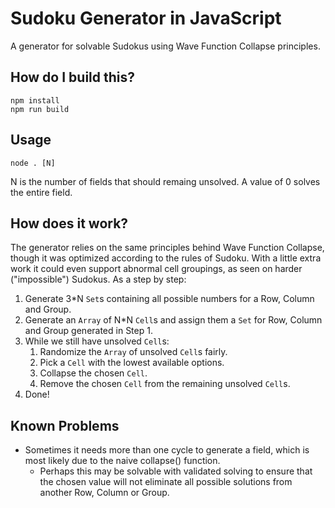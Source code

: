 # Sudoku Generator in JavaScript
A generator for solvable Sudokus using Wave Function Collapse principles.

## How do I build this?
```
npm install
npm run build
```

## Usage
```
node . [N]
```

N is the number of fields that should remaing unsolved. A value of 0 solves the entire field.

## How does it work?
The generator relies on the same principles behind Wave Function Collapse, though it was optimized according to the rules of Sudoku. With a little extra work it could even support abnormal cell groupings, as seen on harder ("impossible") Sudokus. As a step by step:

1. Generate 3*N `Set`s containing all possible numbers for a Row, Column and Group.
2. Generate an `Array` of N*N `Cell`s and assign them a `Set` for Row, Column and Group generated in Step 1.
3. While we still have unsolved `Cell`s:  
    1. Randomize the `Array` of unsolved `Cell`s fairly.
    2. Pick a `Cell` with the lowest available options.
    3. Collapse the chosen `Cell`.
    4. Remove the chosen `Cell` from the remaining unsolved `Cell`s.
4. Done!

## Known Problems
- Sometimes it needs more than one cycle to generate a field, which is most likely due to the naive collapse() function.
    - Perhaps this may be solvable with validated solving to ensure that the chosen value will not eliminate all possible solutions from another Row, Column or Group.
